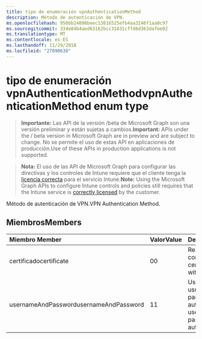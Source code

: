 ```yaml
---
title: tipo de enumeración vpnAuthenticationMethod
description: Método de autenticación de VPN.
ms.openlocfilehash: 950bb24098beec13816525efb4aa3246f1aa0c97
ms.sourcegitcommit: 334e84b4aed63162bcc31831cffd6d363dafee02
ms.translationtype: MT
ms.contentlocale: es-ES
ms.lasthandoff: 11/29/2018
ms.locfileid: "27090638"
---
```

# <a name="vpnauthenticationmethod-enum-type"></a><span data-ttu-id="72bce-103">tipo de enumeración vpnAuthenticationMethod</span><span class="sxs-lookup"><span data-stu-id="72bce-103">vpnAuthenticationMethod enum type</span></span>

> <span data-ttu-id="72bce-104">**Importante:** Las API de la versión /beta de Microsoft Graph son una versión preliminar y están sujetas a cambios.</span><span class="sxs-lookup"><span data-stu-id="72bce-104">**Important:** APIs under the / beta version in Microsoft Graph are in preview and are subject to change.</span></span> <span data-ttu-id="72bce-105">No se permite el uso de estas API en aplicaciones de producción.</span><span class="sxs-lookup"><span data-stu-id="72bce-105">Use of these APIs in production applications is not supported.</span></span>

> <span data-ttu-id="72bce-106">**Nota:** El uso de las API de Microsoft Graph para configurar las directivas y los controles de Intune requiere que el cliente tenga la [licencia correcta](https://go.microsoft.com/fwlink/?linkid=839381) para el servicio Intune.</span><span class="sxs-lookup"><span data-stu-id="72bce-106">**Note:** Using the Microsoft Graph APIs to configure Intune controls and policies still requires that the Intune service is [correctly licensed](https://go.microsoft.com/fwlink/?linkid=839381) by the customer.</span></span>

<span data-ttu-id="72bce-107">Método de autenticación de VPN.</span><span class="sxs-lookup"><span data-stu-id="72bce-107">VPN Authentication Method.</span></span>
## <a name="members"></a><span data-ttu-id="72bce-108">Miembros</span><span class="sxs-lookup"><span data-stu-id="72bce-108">Members</span></span>
|<span data-ttu-id="72bce-109">Miembro	</span><span class="sxs-lookup"><span data-stu-id="72bce-109">Member</span></span>|<span data-ttu-id="72bce-110">Valor</span><span class="sxs-lookup"><span data-stu-id="72bce-110">Value</span></span>|<span data-ttu-id="72bce-111">Descripción</span><span class="sxs-lookup"><span data-stu-id="72bce-111">Description</span></span>|
|:---|:---|:---|
|<span data-ttu-id="72bce-112">certificado</span><span class="sxs-lookup"><span data-stu-id="72bce-112">certificate</span></span>|<span data-ttu-id="72bce-113">0</span><span class="sxs-lookup"><span data-stu-id="72bce-113">0</span></span>|<span data-ttu-id="72bce-114">Realice la autenticación con un certificado.</span><span class="sxs-lookup"><span data-stu-id="72bce-114">Authenticate with a certificate.</span></span>|
|<span data-ttu-id="72bce-115">usernameAndPassword</span><span class="sxs-lookup"><span data-stu-id="72bce-115">usernameAndPassword</span></span>|<span data-ttu-id="72bce-116">1</span><span class="sxs-lookup"><span data-stu-id="72bce-116">1</span></span>|<span data-ttu-id="72bce-117">Use el nombre de usuario y la contraseña para la autenticación.</span><span class="sxs-lookup"><span data-stu-id="72bce-117">Use username and password for authentication.</span></span>|






